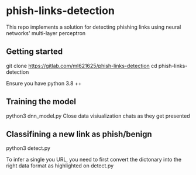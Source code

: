 # phish-links-detection

This repo implements a solution for detecting phishing links using neural networks' multi-layer perceptron

## Getting started
git clone https://gitlab.com/ml621625/phish-links-detection
cd phish-links-detection

Ensure you have python 3.8 ++

## Training the model

python3 dnn_model.py
Close data visiualization chats as they get presented

## Classifining a new link as phish/benign

python3 detect.py

To infer a single you URL, you need to first convert the dictonary into the right data format as highlighted on detect.py